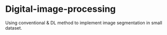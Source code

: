 # Digital-image-processing
Using conventional &amp; DL method to implement image segmentation in small dataset.
